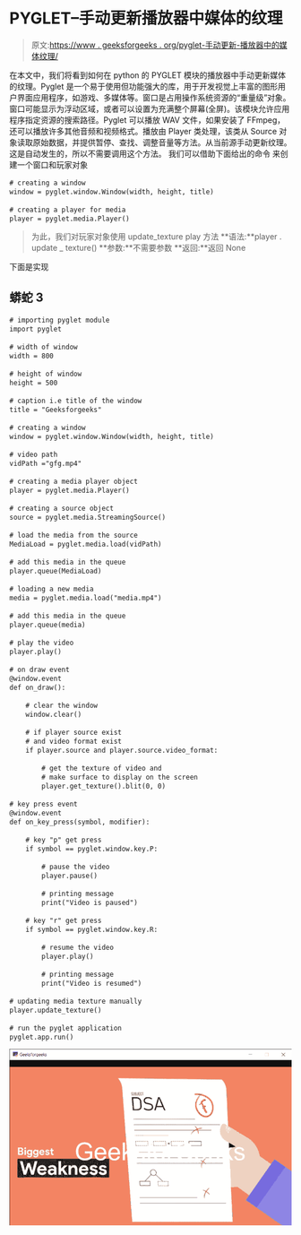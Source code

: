 # PYGLET–手动更新播放器中媒体的纹理

> 原文:[https://www . geeksforgeeks . org/pyglet-手动更新-播放器中的媒体纹理/](https://www.geeksforgeeks.org/pyglet-manually-updating-texture-of-media-in-player/)

在本文中，我们将看到如何在 python 的 PYGLET 模块的播放器中手动更新媒体的纹理。Pyglet 是一个易于使用但功能强大的库，用于开发视觉上丰富的图形用户界面应用程序，如游戏、多媒体等。窗口是占用操作系统资源的“重量级”对象。窗口可能显示为浮动区域，或者可以设置为充满整个屏幕(全屏)。该模块允许应用程序指定资源的搜索路径。Pyglet 可以播放 WAV 文件，如果安装了 FFmpeg，还可以播放许多其他音频和视频格式。播放由 Player 类处理，该类从 Source 对象读取原始数据，并提供暂停、查找、调整音量等方法。从当前源手动更新纹理。这是自动发生的，所以不需要调用这个方法。
我们可以借助下面给出的命令
来创建一个窗口和玩家对象

```
# creating a window
window = pyglet.window.Window(width, height, title)

# creating a player for media
player = pyglet.media.Player()
```

> 为此，我们对玩家对象使用 update_texture play 方法
> **语法:**player . update _ texture()
> **参数:**不需要参数
> **返回:**返回 None

下面是实现

## 蟒蛇 3

```
# importing pyglet module
import pyglet

# width of window
width = 800

# height of window
height = 500

# caption i.e title of the window
title = "Geeksforgeeks"

# creating a window
window = pyglet.window.Window(width, height, title)

# video path
vidPath ="gfg.mp4"

# creating a media player object
player = pyglet.media.Player()

# creating a source object
source = pyglet.media.StreamingSource()

# load the media from the source
MediaLoad = pyglet.media.load(vidPath)

# add this media in the queue
player.queue(MediaLoad)

# loading a new media
media = pyglet.media.load("media.mp4")

# add this media in the queue
player.queue(media)

# play the video
player.play()

# on draw event
@window.event
def on_draw():

    # clear the window
    window.clear()

    # if player source exist
    # and video format exist
    if player.source and player.source.video_format:

        # get the texture of video and
        # make surface to display on the screen
        player.get_texture().blit(0, 0)

# key press event    
@window.event
def on_key_press(symbol, modifier):

    # key "p" get press
    if symbol == pyglet.window.key.P:

        # pause the video
        player.pause()

        # printing message
        print("Video is paused")

    # key "r" get press
    if symbol == pyglet.window.key.R:

        # resume the video
        player.play()

        # printing message
        print("Video is resumed")

# updating media texture manually
player.update_texture()

# run the pyglet application
pyglet.app.run()

```

![](img/6665b9a59ef7bc110ff929fc4ec14347.png)